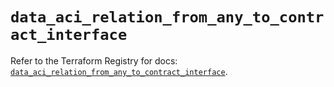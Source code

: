 # `data_aci_relation_from_any_to_contract_interface`

Refer to the Terraform Registry for docs: [`data_aci_relation_from_any_to_contract_interface`](https://registry.terraform.io/providers/ciscodevnet/aci/2.17.0/docs/data-sources/relation_from_any_to_contract_interface).

